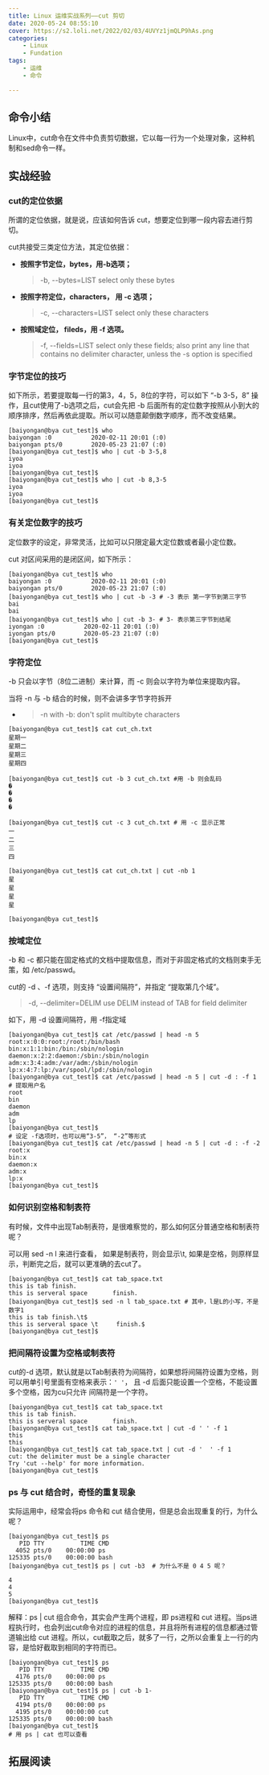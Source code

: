```yaml
---
title: Linux 运维实战系列——cut 剪切
date: 2020-05-24 08:55:10
cover: https://s2.loli.net/2022/02/03/4UVYz1jmQLP9hAs.png
categories:
	- Linux
	- Fundation
tags:
	- 运维
	- 命令

---
```


## 命令小结

Linux中，cut命令在文件中负责剪切数据，它以每一行为一个处理对象，这种机制和sed命令一样。

<!--more-->

## 实战经验

### cut的定位依据

所谓的定位依据，就是说，应该如何告诉 cut，想要定位到哪一段内容去进行剪切。

cut共接受三类定位方法，其定位依据：

- **按照字节定位，bytes，用-b选项；**

  >    -b, --bytes=LIST
  >           select only these bytes

- **按照字符定位，characters， 用 -c 选项；**

  >    -c, --characters=LIST
  >           select only these characters

- **按照域定位， fileds，用 -f 选项。**

  >    -f, --fields=LIST
  >           select  only  these  fields;  also print any line that contains no delimiter character,
  >           unless the -s option is specified



### 字节定位的技巧

如下所示，若要提取每一行的第3，4，5，8位的字符，可以如下 “-b 3-5，8” 操作，且cut使用了-b选项之后，cut会先把 -b 后面所有的定位数字按照从小到大的顺序排序，然后再依此提取。所以可以随意颠倒数字顺序，而不改变结果。

```shell
[baiyongan@bya cut_test]$ who
baiyongan :0           2020-02-11 20:01 (:0)
baiyongan pts/0        2020-05-23 21:07 (:0)
[baiyongan@bya cut_test]$ who | cut -b 3-5,8
iyoa
iyoa
[baiyongan@bya cut_test]$ 
[baiyongan@bya cut_test]$ who | cut -b 8,3-5
iyoa
iyoa
[baiyongan@bya cut_test]$ 
```



### 有关定位数字的技巧

定位数字的设定，非常灵活，比如可以只限定最大定位数或者最小定位数。

cut 对区间采用的是闭区间，如下所示：

```shell
[baiyongan@bya cut_test]$ who
baiyongan :0           2020-02-11 20:01 (:0)
baiyongan pts/0        2020-05-23 21:07 (:0)
[baiyongan@bya cut_test]$ who | cut -b -3 # -3 表示 第一字节到第三字节
bai
bai
[baiyongan@bya cut_test]$ who | cut -b 3- # 3- 表示第三字节到结尾
iyongan :0           2020-02-11 20:01 (:0)
iyongan pts/0        2020-05-23 21:07 (:0)
[baiyongan@bya cut_test]$ 

```



### 字符定位

-b 只会以字节（8位二进制）来计算，而 -c 则会以字符为单位来提取内容。

 当将 -n 与 -b 结合的时候，则不会讲多字节字符拆开

- >  -n     with -b: don't split multibyte characters

```shell
[baiyongan@bya cut_test]$ cat cut_ch.txt 
星期一
星期二
星期三
星期四

[baiyongan@bya cut_test]$ cut -b 3 cut_ch.txt #用 -b 则会乱码
�
�
�
�

[baiyongan@bya cut_test]$ cut -c 3 cut_ch.txt # 用 -c 显示正常
一
二
三
四

[baiyongan@bya cut_test]$ cat cut_ch.txt | cut -nb 1
星
星
星
星

[baiyongan@bya cut_test]$ 

```



### 按域定位

-b 和 -c 都只能在固定格式的文档中提取信息，而对于非固定格式的文档则束手无策，如 /etc/passwd。

cut的 -d 、-f 选项，则支持 “设置间隔符”，并指定 “提取第几个域”。

>    -d, --delimiter=DELIM
>           use DELIM instead of TAB for field delimiter

如下，用 -d 设置间隔符，用 -f指定域

```shell
[baiyongan@bya cut_test]$ cat /etc/passwd | head -n 5
root:x:0:0:root:/root:/bin/bash
bin:x:1:1:bin:/bin:/sbin/nologin
daemon:x:2:2:daemon:/sbin:/sbin/nologin
adm:x:3:4:adm:/var/adm:/sbin/nologin
lp:x:4:7:lp:/var/spool/lpd:/sbin/nologin
[baiyongan@bya cut_test]$ cat /etc/passwd | head -n 5 | cut -d : -f 1 # 提取用户名
root
bin
daemon
adm
lp
[baiyongan@bya cut_test]$ 
# 设定 -f选项时，也可以用“3-5”， “-2”等形式
[baiyongan@bya cut_test]$ cat /etc/passwd | head -n 5 | cut -d : -f -2
root:x
bin:x
daemon:x
adm:x
lp:x
[baiyongan@bya cut_test]$ 

```



### 如何识别空格和制表符

有时候，文件中出现Tab制表符，是很难察觉的，那么如何区分普通空格和制表符呢？

可以用 sed -n l 来进行查看， 如果是制表符，则会显示\\t, 如果是空格，则原样显示，判断完之后，就可以更准确的去cut了。

```shell
[baiyongan@bya cut_test]$ cat tab_space.txt 
this is tab finish.	
this is serveral space 	     finish.
[baiyongan@bya cut_test]$ sed -n l tab_space.txt # 其中，l是L的小写，不是数字1
this is tab finish.\t$
this is serveral space \t     finish.$
[baiyongan@bya cut_test]$ 

```



### 把间隔符设置为空格或制表符

cut的-d 选项，默认就是以Tab制表符为间隔符，如果想将间隔符设置为空格，则可以用单引号里面有空格来表示：`' '`， 且 -d 后面只能设置一个空格，不能设置多个空格，因为cu只允许 间隔符是一个字符。

```shell
[baiyongan@bya cut_test]$ cat tab_space.txt 
this is tab finish.	
this is serveral space 	     finish.
[baiyongan@bya cut_test]$ cat tab_space.txt | cut -d ' ' -f 1
this
this
[baiyongan@bya cut_test]$ cat tab_space.txt | cut -d '  ' -f 1
cut: the delimiter must be a single character
Try 'cut --help' for more information.
[baiyongan@bya cut_test]$ 

```



### ps 与 cut 结合时，奇怪的重复现象

实际运用中，经常会将ps 命令和 cut 结合使用，但是总会出现重复的行，为什么呢？

```shell
[baiyongan@bya cut_test]$ ps 
   PID TTY          TIME CMD
  4052 pts/0    00:00:00 ps
125335 pts/0    00:00:00 bash
[baiyongan@bya cut_test]$ ps | cut -b3  # 为什么不是 0 4 5 呢？
 
4
4
5
[baiyongan@bya cut_test]$ 

```

解释：ps | cut 组合命令，其实会产生两个进程，即 ps进程和 cut 进程。当ps进程执行时，也会列出cut命令对应的进程的信息，并且将所有进程的信息都通过管道输出给 cut 进程。所以，cut截取之后，就多了一行，之所以会重复上一行的内容，是恰好截取到相同的字符而已。

```shell
[baiyongan@bya cut_test]$ ps 
   PID TTY          TIME CMD
  4176 pts/0    00:00:00 ps
125335 pts/0    00:00:00 bash
[baiyongan@bya cut_test]$ ps | cut -b 1-
   PID TTY          TIME CMD
  4194 pts/0    00:00:00 ps
  4195 pts/0    00:00:00 cut
125335 pts/0    00:00:00 bash
[baiyongan@bya cut_test]$ 
# 用 ps | cat 也可以查看
```



## 拓展阅读
